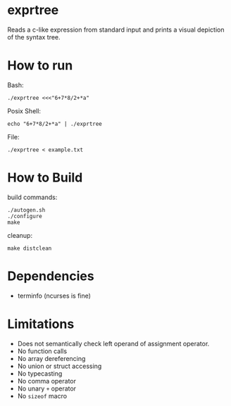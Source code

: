 # exprtree #

Reads a c-like expression from standard input and prints a visual depiction of
the syntax tree.


# How to run #
Bash:

	./exprtree <<<"6+7*8/2+*a"


Posix Shell:

	echo "6+7*8/2+*a" | ./exprtree


File:

	./exprtree < example.txt


# How to Build #

build commands:

	./autogen.sh
	./configure
	make


cleanup:

	make distclean


# Dependencies #
* terminfo (ncurses is fine)


# Limitations #

* Does not semantically check left operand of assignment operator.
* No function calls
* No array dereferencing
* No union or struct accessing
* No typecasting
* No comma operator
* No unary `+` operator
* No `sizeof` macro

